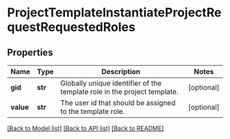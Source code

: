 # ProjectTemplateInstantiateProjectRequestRequestedRoles

## Properties
Name | Type | Description | Notes
------------ | ------------- | ------------- | -------------
**gid** | **str** | Globally unique identifier of the template role in the project template. | [optional] 
**value** | **str** | The user id that should be assigned to the template role. | [optional] 

[[Back to Model list]](../README.md#documentation-for-models) [[Back to API list]](../README.md#documentation-for-api-endpoints) [[Back to README]](../README.md)

